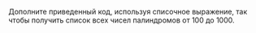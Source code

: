 Дополните приведенный код, используя списочное выражение, так чтобы получить список всех чисел палиндромов от 100 до 1000.
